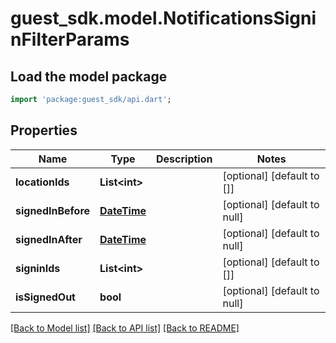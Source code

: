 # guest_sdk.model.NotificationsSigninFilterParams

## Load the model package
```dart
import 'package:guest_sdk/api.dart';
```

## Properties
Name | Type | Description | Notes
------------ | ------------- | ------------- | -------------
**locationIds** | **List&lt;int&gt;** |  | [optional] [default to []]
**signedInBefore** | [**DateTime**](DateTime.md) |  | [optional] [default to null]
**signedInAfter** | [**DateTime**](DateTime.md) |  | [optional] [default to null]
**signinIds** | **List&lt;int&gt;** |  | [optional] [default to []]
**isSignedOut** | **bool** |  | [optional] [default to null]

[[Back to Model list]](../README.md#documentation-for-models) [[Back to API list]](../README.md#documentation-for-api-endpoints) [[Back to README]](../README.md)


